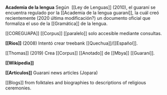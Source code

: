 __Academia de la lengua__
Según  [[Ley de Lenguas]] (2010), el guaraní se encuentra regulado por la [[Academia de la lengua guaraní]], la cuál creó recientemente (2020 última modificación?) un documento oficial que formaliza el uso de la [[Gramática]] de la lengua.  

[[COREGUAPA]]
[[Corpus]] [[paralelo]] solo accesible mediante consultas.

__[[Rios]]__ (2008)
Intentó crear treebank [[Quechua]]/[[Español]].

[[Thomas]] (2019)
Crea [[Corpus]] [[Anotado]] de [[Mbya]] [[Guarani]].

__[[Wikipedia]]__

__[[Artículos]]__
Guarani news articles  (Jopara)

[[Blogs]]
from folktales and biographies to descriptions of religious ceremonies.


